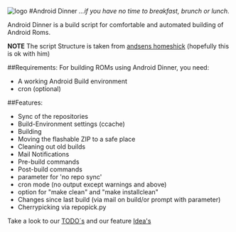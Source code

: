 ![logo](https://nrecom.net/templates/corporate_response/images/s5_logo.png)
#Android Dinner
*...if you have no time to breakfast, brunch or lunch.*

Android Dinner is a build script for comfortable and automated building
of Android Roms.

**NOTE**
The script Structure is taken from [andsens homeshick](https://github.com/andsens/homeshick) (hopefully this is ok with him)

##Requirements:
For building ROMs using Android Dinner, you need:
- A working Android Build environment
- cron (optional)


##Features:
- Sync of the repositories
- Build-Environment settings (ccache)
- Building
- Moving the flashable ZIP to a safe place
- Cleaning out old builds
- Mail Notifications
- Pre-build commands
- Post-build commands
- parameter for 'no repo sync'
- cron mode (no output except warnings and above)
- option for "make clean" and "make installclean"
- Changes since last build (via mail on build/or prompt with parameter)
- Cherrypicking via repopick.py

Take a look to our [TODO´s](/doc/TODO.md) and our feature [Idea's](/doc/IDEAS.md)
